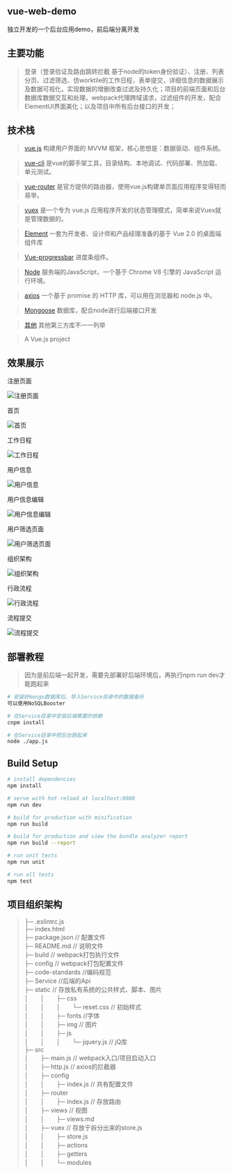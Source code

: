 ## vue-web-demo
独立开发的一个后台应用demo，前后端分离开发

## 主要功能
> 登录（登录验证及路由跳转拦截 基于node的token身份验证）、注册、列表分页、过滤筛选、仿worktile的工作日程，表单提交，详细信息的数据展示及数据可视化，实现数据的增删改查过滤及持久化；项目的前端页面和后台数据库数据交互和处理，webpack代理跨域请求，过滤组件的开发，配合ElementUI界面美化；以及项目中所有后台接口的开发；


## 技术栈
> [vue.js](https://cn.vuejs.org/) 构建用户界面的 MVVM 框架，核心思想是：数据驱动、组件系统。

> [vue-cli](https://www.npmjs.com/package/vue-cli) 是vue的脚手架工具，目录结构、本地调试、代码部署、热加载、单元测试。

> [vue-router](https://router.vuejs.org/zh-cn/) 是官方提供的路由器，使用vue.js构建单页面应用程序变得轻而易举。

> [vuex](https://vuex.vuejs.org/zh-cn/) 是一个专为 vue.js 应用程序开发的状态管理模式，简单来说Vuex就是管理数据的。

> [Element](http://element-cn.eleme.io/#/zh-CN) 一套为开发者、设计师和产品经理准备的基于 Vue 2.0 的桌面端组件库

> [Vue-progressbar](http://hilongjw.github.io/vue-progressbar/) 进度条组件。

> [Node](https://nodejs.org/zh-cn/) 服务端的JavaScript，一个基于 Chrome V8 引擎的 JavaScript 运行环境。

> [axios](https://www.npmjs.com/package/axios) 一个基于 promise 的 HTTP 库，可以用在浏览器和 node.js 中。

> [Mongoose](https://www.npmjs.com/package/mongoose) 数据库，配合node进行后端接口开发

> [其他]() 其他第三方库不一一列举

> A Vue.js project


## 效果展示

注册页面

![注册页面](./present/1.png)

首页

![首页](./present/2.png)

工作日程

![工作日程](./present/3.png)

用户信息

![用户信息](./present/4.png)

用户信息编辑

![用户信息编辑](./present/5.png)

用户筛选页面

![用户筛选页面](./present/6.png)

组织架构

![组织架构](./present/7.png)

行政流程

![行政流程](./present/8.png)

流程提交

![流程提交](./present/9.png)


## 部署教程

> 因为是前后端一起开发，需要先部署好后端环境后，再执行npm run dev才能跑起来

``` bash
# 安装好mongo数据库后，导入Service目录中的数据备份
可以使用NoSQLBooster

# 在Service目录中安装后端需要的依赖
cnpm install

# 在Service目录中把后台跑起来
node ./app.js
```


## Build Setup

``` bash
# install dependencies
npm install

# serve with hot reload at localhost:8080
npm run dev

# build for production with minification
npm run build

# build for production and view the bundle analyzer report
npm run build --report

# run unit tests
npm run unit

# run all tests
npm test
```

## 项目组织架构
>├─ .eslintrc.js  
>├─ index.html  
>├─ package.json // 配置文件  
>├─ README.md // 说明文件  
>├─ build // webpack打包执行文件  
>├─ config // webpack打包配置文件  
>├─ code-standards //编码规范  
>├─ Service //后端的Api  
>├─ static // 存放私有系统的公共样式、脚本、图片  
>│　　│　　├─ css  
>│　　│　　│　　└─ reset.css // 初始样式  
>│　　│　　├─ fonts //字体  
>│　　│　　├─ img // 图片  
>│　　│　　├─ js  
>│　　│　　│　　└─ jquery.js // jQ库  
>├─ src  
>│　　├─ main.js // webpack入口/项目启动入口  
>│　　├─ http.js // axios的拦截器  
>│　　├─ config  
>│　　│　　├─ index.js // 共有配置文件  
>│　　├─ router  
>│　　│　　├─ index.js // 存放路由  
>│　　├─ views // 视图  
>│　　│　　├─ views.md  
>│　　├─ vuex // 存放于拆分出来的store.js  
>│　　│　　├─ store.js  
>│　　│　　├─ actions  
>│　　│　　├─ getters  
>│　　│　　└─ modules  
